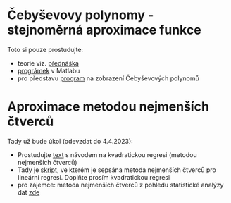 # Čebyševovy polynomy - stejnoměrná aproximace funkce
Toto si pouze prostudujte:
* teorie viz. [přednáška](http://kfe.fjfi.cvut.cz/~limpouch/numet/aprox/node16.html)
* [prográmek](chebyshev.m) v Matlabu
* pro představu [program](chebp.m) na zobrazení Čebyševových polynomů

# Aproximace metodou nejmenších čtverců
Tady už bude úkol (odevzdat do 4.4.2023):
* Prostudujte [text](teorie_metoda_nejmensich_ctvercu.pdf) s návodem na kvadratickou regresi (metodou nejmenších čtverců)
* Tady je [skript](nejmctverce_k_doplneni.m), ve kterém je sepsána metoda nejmenších čtverců pro lineární regresi. Doplňte prosím kvadratickou regresi
* pro zájemce: metoda nejmenších čtverců z pohledu statistické analýzy dat [zde](regrese.pdf)
